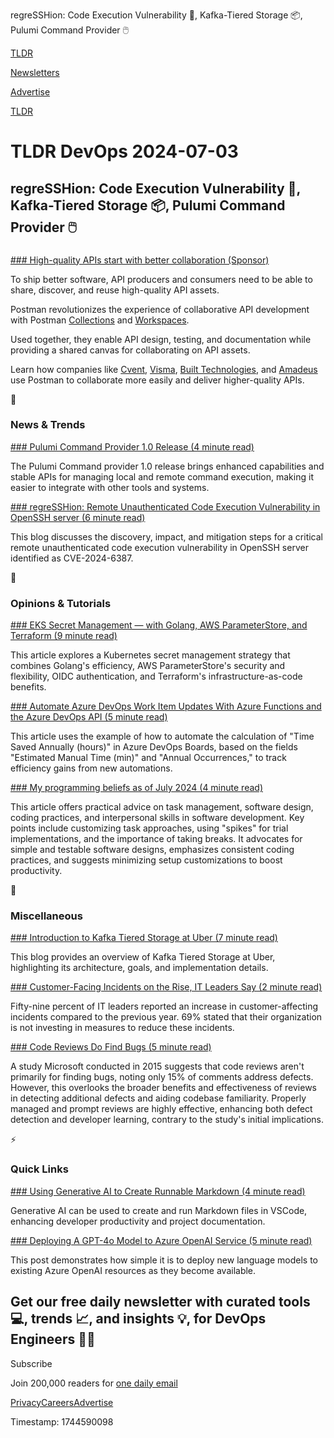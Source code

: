 regreSSHion: Code Execution Vulnerability 🥷, Kafka-Tiered Storage 📦, Pulumi Command Provider 🖱️

[TLDR](/)

[Newsletters](/newsletters)

[Advertise](https://advertise.tldr.tech/)

[TLDR](/)

# TLDR DevOps 2024-07-03

## regreSSHion: Code Execution Vulnerability 🥷, Kafka-Tiered Storage 📦, Pulumi Command Provider 🖱️

### 

[### High-quality APIs start with better collaboration (Sponsor)](https://www.postman.com/api-platform/api-collaboration/?utm_source=tldr_devops&amp;utm_medium=email&amp;utm_campaign=q2-newsletter-sponsorships&amp;utm_term=july032024&amp;utm_content=headline)

To ship better software, API producers and consumers need to be able to share, discover, and reuse high-quality API assets.

Postman revolutionizes the experience of collaborative API development with Postman [Collections](https://www.postman.com/collection/?utm_source=tldr_devops&utm_medium=email&utm_campaign=q2-newsletter-sponsorships&utm_term=july032024&utm_content=body) and [Workspaces](https://www.postman.com/product/workspaces/?utm_source=tldr_devops&utm_medium=email&utm_campaign=q2-newsletter-sponsorships&utm_term=july032024&utm_content=body).

Used together, they enable API design, testing, and documentation while providing a shared canvas for collaborating on API assets.

Learn how companies like [Cvent](https://www.postman.com/case-studies/cvent/?utm_source=tldr_devops&utm_medium=email&utm_campaign=q2-newsletter-sponsorships&utm_term=july032024&utm_content=cta), [Visma](https://www.postman.com/case-studies/visma/?utm_source=tldr_devops&utm_medium=email&utm_campaign=q2-newsletter-sponsorships&utm_term=july032024&utm_content=cta), [Built Technologies](https://www.postman.com/case-studies/built/?utm_source=tldr_devops&utm_medium=email&utm_campaign=q2-newsletter-sponsorships&utm_term=july032024&utm_content=cta), and [Amadeus](https://www.postman.com/case-studies/amadeus/?utm_source=tldr_devops&utm_medium=email&utm_campaign=q2-newsletter-sponsorships&utm_term=july032024&utm_content=cta) use Postman to collaborate more easily and deliver higher-quality APIs.

📱

### News & Trends

[### Pulumi Command Provider 1.0 Release (4 minute read)](https://www.pulumi.com/blog/command-provider-ga?utm_source=tldrdevops)

The Pulumi Command provider 1.0 release brings enhanced capabilities and stable APIs for managing local and remote command execution, making it easier to integrate with other tools and systems.

[### regreSSHion: Remote Unauthenticated Code Execution Vulnerability in OpenSSH server (6 minute read)](https://blog.qualys.com/vulnerabilities-threat-research/2024/07/01/regresshion-remote-unauthenticated-code-execution-vulnerability-in-openssh-server?utm_source=tldrdevops)

This blog discusses the discovery, impact, and mitigation steps for a critical remote unauthenticated code execution vulnerability in OpenSSH server identified as CVE-2024-6387.

🚀

### Opinions & Tutorials

[### EKS Secret Management — with Golang, AWS ParameterStore, and Terraform (9 minute read)](https://dev.to/wardove/eks-secret-management-with-golang-aws-parameterstore-and-terraform-4h24?utm_source=tldrdevops)

This article explores a Kubernetes secret management strategy that combines Golang's efficiency, AWS ParameterStore's security and flexibility, OIDC authentication, and Terraform's infrastructure-as-code benefits.

[### Automate Azure DevOps Work Item Updates With Azure Functions and the Azure DevOps API (5 minute read)](https://www.thelazyadministrator.com/2024/06/18/automate-azure-devops-work-item-updates-with-azure-functions-and-the-azure-devops-api/?utm_source=tldrdevops)

This article uses the example of how to automate the calculation of "Time Saved Annually (hours)" in Azure DevOps Boards, based on the fields "Estimated Manual Time (min)" and "Annual Occurrences," to track efficiency gains from new automations.

[### My programming beliefs as of July 2024 (4 minute read)](https://evanhahn.com/programming-beliefs-as-of-july-2024/?utm_source=tldrdevops)

This article offers practical advice on task management, software design, coding practices, and interpersonal skills in software development. Key points include customizing task approaches, using "spikes" for trial implementations, and the importance of taking breaks. It advocates for simple and testable software designs, emphasizes consistent coding practices, and suggests minimizing setup customizations to boost productivity.

🎁

### Miscellaneous

[### Introduction to Kafka Tiered Storage at Uber (7 minute read)](https://www.uber.com/en-SK/blog/kafka-tiered-storage/?utm_source=tldrdevops)

This blog provides an overview of Kafka Tiered Storage at Uber, highlighting its architecture, goals, and implementation details.

[### Customer-Facing Incidents on the Rise, IT Leaders Say (2 minute read)](https://thenewstack.io/customer-facing-incidents-on-the-rise-it-leaders-say/?utm_source=tldrdevops)

Fifty-nine percent of IT leaders reported an increase in customer-affecting incidents compared to the previous year. 69% stated that their organization is not investing in measures to reduce these incidents.

[### Code Reviews Do Find Bugs (5 minute read)](https://two-wrongs.com/code-reviews-do-find-bugs.html?utm_source=tldrdevops)

A study Microsoft conducted in 2015 suggests that code reviews aren't primarily for finding bugs, noting only 15% of comments address defects. However, this overlooks the broader benefits and effectiveness of reviews in detecting additional defects and aiding codebase familiarity. Properly managed and prompt reviews are highly effective, enhancing both defect detection and developer learning, contrary to the study's initial implications.

⚡️

### Quick Links

[### Using Generative AI to Create Runnable Markdown (4 minute read)](https://www.docker.com/blog/using-generative-ai-to-create-runnable-markdown/?utm_source=tldrdevops)

Generative AI can be used to create and run Markdown files in VSCode, enhancing developer productivity and project documentation.

[### Deploying A GPT-4o Model to Azure OpenAI Service (5 minute read)](https://trailheadtechnology.com/deploying-a-gpt-4o-model-to-azure-openai-service/?utm_source=tldrdevops)

This post demonstrates how simple it is to deploy new language models to existing Azure OpenAI resources as they become available.

## Get our free daily newsletter with curated tools 💻, trends 📈, and insights 💡, for DevOps Engineers 👨‍💻

Subscribe

Join 200,000 readers for [one daily email](/api/latest/devops)

[Privacy](/privacy)[Careers](https://jobs.ashbyhq.com/tldr.tech)[Advertise](/devops/advertise)

Timestamp: 1744590098